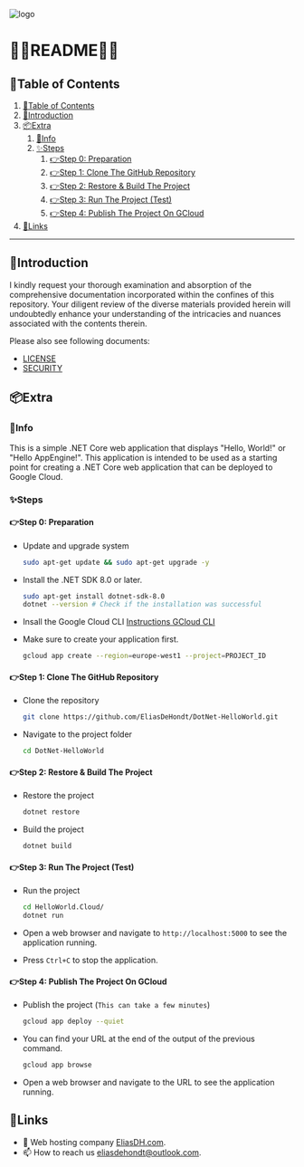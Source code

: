 ![logo](https://eliasdh.com/assets/media/images/logo-github.png)
# 💙🤍README🤍💙

## 📘Table of Contents

1. [📘Table of Contents](#📘table-of-contents)
2. [🖖Introduction](#🖖introduction)
3. [📦Extra](#📦extra)
    1. [🖖Info](#🖖info)
    2. [✨Steps](#✨steps)
        1. [👉Step 0: Preparation](#👉step-0-preparation)
        2. [👉Step 1: Clone The GitHub Repository](#👉step-1-clone-the-github-repository)
        3. [👉Step 2: Restore & Build The Project](#👉step-2-restore--build-the-project)
        4. [👉Step 3: Run The Project (Test)](#👉step-3-run-the-project-test)
        5. [👉Step 4: Publish The Project On GCloud](#👉step-4-publish-the-project-on-gcloud)
4. [🔗Links](#🔗links)


---

## 🖖Introduction

I kindly request your thorough examination and absorption of the comprehensive documentation incorporated within the confines of this repository. Your diligent review of the diverse materials provided herein will undoubtedly enhance your understanding of the intricacies and nuances associated with the contents therein.

Please also see following documents:
- [LICENSE](LICENSE.md)
- [SECURITY](SECURITY.md)

## 📦Extra

### 🖖Info

This is a simple .NET Core web application that displays "Hello, World!" or "Hello AppEngine!". This application is intended to be used as a starting point for creating a .NET Core web application that can be deployed to Google Cloud.

### ✨Steps

#### 👉Step 0: Preparation

- Update and upgrade system
    ```bash	
    sudo apt-get update && sudo apt-get upgrade -y
    ```

- Install the .NET SDK 8.0 or later.
    ```bash	
    sudo apt-get install dotnet-sdk-8.0
    dotnet --version # Check if the installation was successful
    ```
- Insall the Google Cloud CLI [Instructions GCloud CLI](https://github.com/EliasDeHondt/IntegrationProject1-Deployment/blob/main/Documentation/Instructions-GCloud-CLI.md)

- Make sure to create your application first.
    ```bash	
    gcloud app create --region=europe-west1 --project=PROJECT_ID 
    ```

#### 👉Step 1: Clone The GitHub Repository

- Clone the repository
    ```bash
    git clone https://github.com/EliasDeHondt/DotNet-HelloWorld.git
    ```
- Navigate to the project folder
    ```bash
    cd DotNet-HelloWorld
    ```

#### 👉Step 2: Restore & Build The Project

- Restore the project
    ```bash
    dotnet restore
    ```

- Build the project
    ```bash
    dotnet build
    ```

#### 👉Step 3: Run The Project (Test)

- Run the project
    ```bash
    cd HelloWorld.Cloud/
    dotnet run
    ```

- Open a web browser and navigate to `http://localhost:5000` to see the application running.
- Press `Ctrl+C` to stop the application.

#### 👉Step 4: Publish The Project On GCloud

- Publish the project (`This can take a few minutes`)
    ```bash
    gcloud app deploy --quiet
    ```

- You can find your URL at the end of the output of the previous command.
    ```bash
    gcloud app browse
    ```
- Open a web browser and navigate to the URL to see the application running.

## 🔗Links
- 👯 Web hosting company [EliasDH.com](https://eliasdh.com).
- 📫 How to reach us eliasdehondt@outlook.com.
